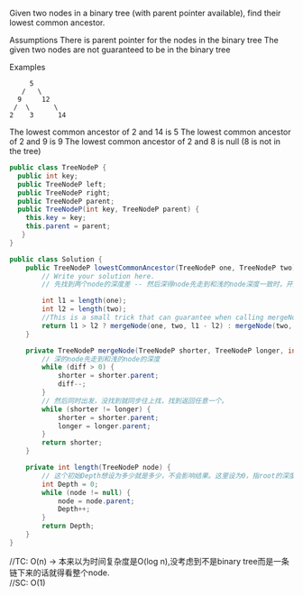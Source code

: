 Given two nodes in a binary tree (with parent pointer available), find their lowest common ancestor.

Assumptions
There is parent pointer for the nodes in the binary tree
The given two nodes are not guaranteed to be in the binary tree

Examples

         5
       /   \
      9     12
     /  \      \
    2    3      14

The lowest common ancestor of 2 and 14 is 5
The lowest common ancestor of 2 and 9 is 9
The lowest common ancestor of 2 and 8 is null (8 is not in the tree)

```java
public class TreeNodeP {
  public int key;
  public TreeNodeP left;
  public TreeNodeP right;
  public TreeNodeP parent;
  public TreeNodeP(int key, TreeNodeP parent) {
    this.key = key;
    this.parent = parent;
   }
}

public class Solution {
    public TreeNodeP lowestCommonAncestor(TreeNodeP one, TreeNodeP two) {
        // Write your solution here.
        // 先找到两个node的深度差 -- 然后深得node先走到和浅的node深度一致时，开始比较两个node，不相等同步往上走，相等返回任意一个

        int l1 = length(one);
        int l2 = length(two);
        //This is a small trick that can guarantee when calling mergeNode(), the first list is the shorter list, the second lis is the longer one.
        return l1 > l2 ? mergeNode(one, two, l1 - l2) : mergeNode(two, one, l2 - l1);
    }

    private TreeNodeP mergeNode(TreeNodeP shorter, TreeNodeP longer, int diff) {
        // 深的node先走到和浅的node的深度
        while (diff > 0) {
            shorter = shorter.parent;
            diff--;
        }
        // 然后同时出发，没找到就同步往上找，找到返回任意一个。
        while (shorter != longer) {
            shorter = shorter.parent;
            longer = longer.parent;
        }
        return shorter;
    }

    private int length(TreeNodeP node) {
        // 这个初始Depth想设为多少就是多少，不会影响结果。这里设为0，指root的深度为1。
        int Depth = 0;
        while (node != null) {
            node = node.parent;
            Depth++;
        }
        return Depth;
    }
}
```

//TC: O(n) -> 本来以为时间复杂度是O(log n),没考虑到不是binary tree而是一条链下来的话就得看整个node.  
//SC: O(1)
